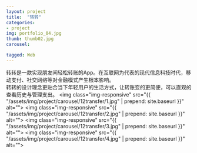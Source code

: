 ```yaml
---
layout: project
title:  "转转"
categories:
- project
img: portfolio_04.jpg
thumb: thumb02.jpg
carousel:

tagged: Web
---
```

转转是一款实现朋友间轻松转账的App。在互联网为代表的现代信息科技时代，移动支付、社交网络等对金融模式产生根本影响。
<br>
转转的设计理念更贴合当下年轻用户的生活方式，让转账变的更简便，可以直观的查看历史与管理支出。
<img class="img-responsive" src="{{ "/assets/img/project/carousel/12transfer/1.jpg" | prepend: site.baseurl }}" alt="">
<img class="img-responsive" src="{{ "/assets/img/project/carousel/12transfer/2.jpg" | prepend: site.baseurl }}" alt="">
<img class="img-responsive" src="{{ "/assets/img/project/carousel/12transfer/3.jpg" | prepend: site.baseurl }}" alt="">
<img class="img-responsive" src="{{ "/assets/img/project/carousel/12transfer/4.jpg" | prepend: site.baseurl }}" alt="">